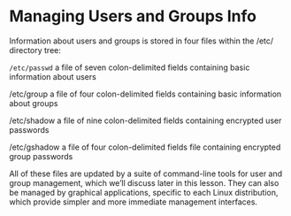# Managing Users and Groups Info

Information about users and groups is stored in four files within the /etc/ directory tree:

`/etc/passwd`
a file of seven colon-delimited fields containing basic information about users

/etc/group
a file of four colon-delimited fields containing basic information about groups

/etc/shadow
a file of nine colon-delimited fields containing encrypted user passwords

/etc/gshadow
a file of four colon-delimited fields file containing encrypted group passwords

All of these files are updated by a suite of command-line tools for user and group management, which we’ll discuss later in this lesson. They can also be managed by graphical applications, specific to each Linux distribution, which provide simpler and more immediate management interfaces.
